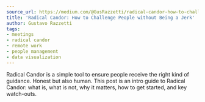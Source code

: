 ```yaml
---
source_url: https://medium.com/@GusRazzetti/radical-candor-how-to-challenge-people-without-being-a-jerk-f3efc93b2270
title: 'Radical Candor: How to Challenge People without Being a Jerk'
author: Gustavo Razzetti
tags:
- meetings
- radical candor
- remote work
- people management
- data visualization
---
```


Radical Candor is a simple tool to ensure people receive the right kind of guidance. Honest but also human. This post is an intro guide to Radical Candor: what is, what is not, why it matters, how to get started, and key watch-outs. 
